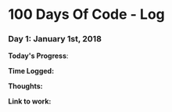 # 100 Days Of Code - Log

### Day 1: January 1st, 2018

**Today's Progress**:

**Time Logged:**

**Thoughts:**

**Link to work:** 
